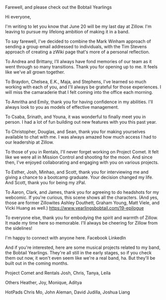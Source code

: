Farewell, and please check out the Bobtail Yearlings

Hi everyone,

I'm writing to let you know that June 20 will be my last day at Zillow. I'm leaving to pursue my lifelong ambition of making it in a band.

To say farewell, I've decided to combine the Mark Winham approach of sending a group email addressed to individuals, with the Tim Stevens approach of creating a zWiki page that's more of a personal reflection.

To Andrea and Brittany, I’ll always have fond memories of our team as it went through so many transitions. Thank you for opening up to me. It feels like we've all grown together.

To Braydon, Chelsea, E.K., Maja, and Stephens, I've learned so much working with each of you, and I'll always be grateful for those experiences. I will miss the camaraderie that I felt coming into the office each morning.

To Amritha and Emily, thank you for having confidence in my abilities. I'll always look to you as models of effective management.

To Csaba, Srinath, and Youna, it was wonderful to finally meet you in person. I had a lot of fun building out new features with you this past year.

To Christopher, Douglas, and Sean, thank you for making yourselves available to chat with me. I was always amazed how much access I had to our leadership at Zillow.

To those of you in Rentals, I'll never forget working on Project Comet. It felt like we were all in Mission Control and shooting for the moon. And since then, I've enjoyed collaborating and engaging with you on various projects.

To Esther, Josh, Minhao, and Scott, thank you for interviewing me and giving a chance to a bootcamp graduate. Your decision changed my life. And Scott, thank you for being my zPal.

To Aaron, Clark, and James, thank you for agreeing to do headshots for my webcomic. If you're curious, this scene shows all the characters. (And yes, those are former Zillowites Ashley Douthett, Graham Young, Matt Viele, and Vicki Huang as well.)
https://www.yearlingsbobtail.com/19-epilogue

To everyone else, thank you for embodying the spirit and warmth of Zillow. It made my time here so memorable. I'll always be cheering for Zillow from the sidelines!

I'm happy to connect with anyone here.
Facebook
LinkedIn

And if you're interested, here are some musical projects related to my band, the Bobtail Yearlings. They're all still in the early stages, so if you check them out now, it won't even seem like we're a real band, ha. But they'll be built out in the coming months.

Project Comet and Rentals
Josh, Chris, Tanya, Leila


Others
Heather, Joy, Monique, Aditya

HotPads
Chris Mo, John Aleman, David Judilla, Joshua Liang